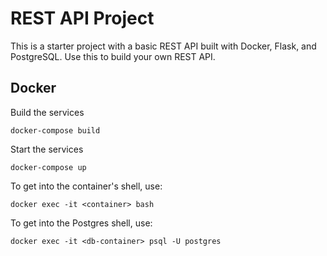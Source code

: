 # REST API Project
This is a starter project with a basic REST API built with Docker, Flask, and PostgreSQL. Use this to build your own REST API.

## Docker

Build the services
```
docker-compose build
```

Start the services
```
docker-compose up
```

To get into the container's shell, use:
```
docker exec -it <container> bash
```

To get into the Postgres shell, use:
```
docker exec -it <db-container> psql -U postgres
```
